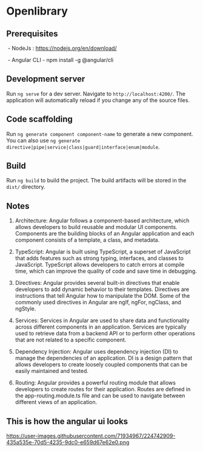 # Openlibrary

  
  

## Prerequisites

 - NodeJs : https://nodejs.org/en/download/

 - Angular CLI - npm install -g @angular/cli

  
  

## Development server

  

Run `ng serve` for a dev server. Navigate to `http://localhost:4200/`. The application will automatically reload if you change any of the source files.

  

## Code scaffolding

  

Run `ng generate component component-name` to generate a new component. You can also use `ng generate directive|pipe|service|class|guard|interface|enum|module`.

  

## Build

  

Run `ng build` to build the project. The build artifacts will be stored in the `dist/` directory.

  

## Notes

  

1. Architecture: Angular follows a component-based architecture, which allows developers to build reusable and modular UI components. Components are the building blocks of an Angular application and each component consists of a template, a class, and metadata.

2. TypeScript: Angular is built using TypeScript, a superset of JavaScript that adds features such as strong typing, interfaces, and classes to JavaScript. TypeScript allows developers to catch errors at compile time, which can improve the quality of code and save time in debugging.

3. Directives: Angular provides several built-in directives that enable developers to add dynamic behavior to their templates. Directives are instructions that tell Angular how to manipulate the DOM. Some of the commonly used directives in Angular are ngIf, ngFor, ngClass, and ngStyle.

4. Services: Services in Angular are used to share data and functionality across different components in an application. Services are typically used to retrieve data from a backend API or to perform other operations that are not related to a specific component.

5. Dependency Injection: Angular uses dependency injection (DI) to manage the dependencies of an application. DI is a design pattern that allows developers to create loosely coupled components that can be easily maintained and tested.

6. Routing: Angular provides a powerful routing module that allows developers to create routes for their application. Routes are defined in the app-routing.module.ts file and can be used to navigate between different views of an application.

  
## This is how the angular ui looks

https://user-images.githubusercontent.com/71934967/224742909-435a535e-70d5-4235-9dc0-e659d67e62e0.png

